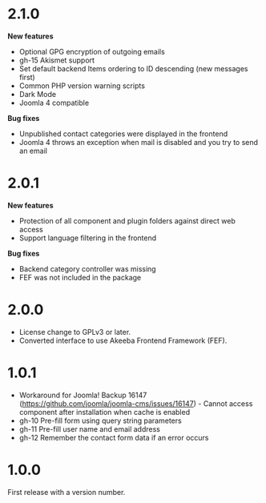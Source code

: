 # 2.1.0

**New features**

* Optional GPG encryption of outgoing emails
* gh-15 Akismet support  
* Set default backend Items ordering to ID descending (new messages first)
* Common PHP version warning scripts
* Dark Mode
* Joomla 4 compatible

**Bug fixes**

* Unpublished contact categories were displayed in the frontend
* Joomla 4 throws an exception when mail is disabled and you try to send an email

# 2.0.1

**New features**

* Protection of all component and plugin folders against direct web access
* Support language filtering in the frontend

**Bug fixes**

* Backend category controller was missing
* FEF was not included in the package

# 2.0.0

* License change to GPLv3 or later.
* Converted interface to use Akeeba Frontend Framework (FEF).

# 1.0.1

* Workaround for Joomla! Backup 16147 (https://github.com/joomla/joomla-cms/issues/16147) - Cannot access component after installation when cache is enabled
* gh-10 Pre-fill form using query string parameters
* gh-11 Pre-fill user name and email address
* gh-12 Remember the contact form data if an error occurs

# 1.0.0

First release with a version number.
